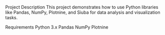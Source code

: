 Project Description
This project demonstrates how to use Python libraries like Pandas, NumPy, Plotnine, and Siuba for data analysis and visualization tasks.

Requirements
Python 3.x
Pandas
NumPy
Plotnine

